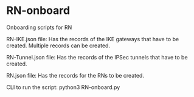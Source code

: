 # RN-onboard
Onboarding scripts for RN

RN-IKE.json file:
Has the records of the IKE gateways that have to be created. Multiple records can be created.

RN-Tunnel.json file:
Has the records of the IPSec tunnels that have to be created.

RN.json file:
Has the records for the RNs to be created.


CLI to run the script:
python3 RN-onboard.py

